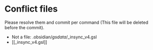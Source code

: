 # Conflict files
Please resolve them and commit per command (This file will be deleted before the commit).
- Not a file: .obsidian/_gsdata_/_insync_v4.gsl
- [[_insync_v4.gsl]]